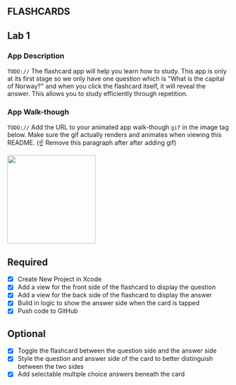 ## FLASHCARDS

## Lab 1

### App Description
`TODO://` The flashcard app will help you learn how to study. This app is only at its first stage so we only have one question which is "What is the capital of Norway?" and when you click the flashcard itself, it will reveal the answer. This allows you to study efficiently through repetition. 

### App Walk-though
`TODO://` Add the URL to your animated app walk-though `gif` in the image tag below. Make sure the gif actually renders and animates when viewing this README. (☝️ Remove this paragraph after after adding gif)

<img src="/Users/labellanosa/Downloads/Screen_Recording_2022-03-01_at_1_21_52_PM_AdobeCreativeCloudExpress.gif" width=200><br>

## Required
- [X] Create New Project in Xcode
- [X] Add a view for the front side of the flashcard to display the question
- [X] Add a view for the back side of the flashcard to display the answer
- [X] Build in logic to show the answer side when the card is tapped
- [X] Push code to GitHub
## Optional
- [X] Toggle the flashcard between the question side and the answer side
- [X] Style the question and answer side of the card to better distinguish between the two sides
- [X] Add selectable multiple choice answers beneath the card
